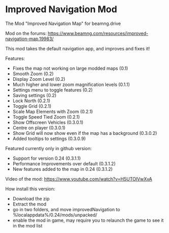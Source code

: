 # Improved Navigation Mod
The Mod "Improved Navigation Map" for beamng.drive

Mod on the forums: https://www.beamng.com/resources/improved-navigation-map.19983/

This mod takes the default navigation app, and improves and fixes it!

Features:
- Fixes the map not working on large modded maps (0.1)
- Smooth Zoom (0.2)
- Display Zoom Level (0.2)
- Much higher and lower zoom magnification levels (0.1.1)
- Settings menu to toggle features (0.2)
- Saving settings (0.2)
- Lock North (0.2.1)
- Toggle Grid (0.2.1)
- Scale Map Elements with Zoom (0.2.1)
- Toggle Speed Tied Zoom (0.2.1)
- Show Offscreen Vehicles (0.3.0.1)
- Centre on player (0.3.0.1)
- Show Grid will now show even if the map has a background (0.3.0.2)
- Added tooltips to settings (0.3.0.9)

Featured currently only in github version:
- Support for version 0.24 (0.3.1.1)
- Performance Improvements over default (0.3.1.2)
- New features added to the map in 0.24 (0.3.1.2)

Video of the mod:
https://www.youtube.com/watch?v=H5UTOlVwXvA

How install this version:

- Download the zip
- Extract the mod
- go in two folders, and move improvedNavigation to %localappdata%/0.24/mods/unpacked/
- enable the mod in game, may require you to relaunch the game to see it in the mod list
